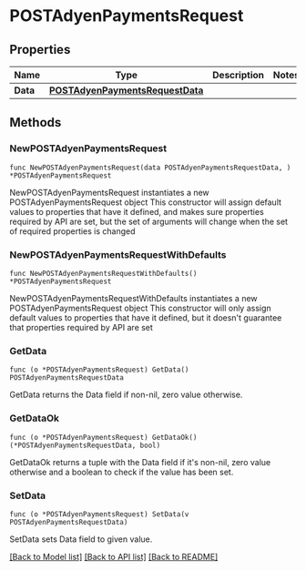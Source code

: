 # POSTAdyenPaymentsRequest

## Properties

Name | Type | Description | Notes
------------ | ------------- | ------------- | -------------
**Data** | [**POSTAdyenPaymentsRequestData**](POSTAdyenPaymentsRequestData.md) |  | 

## Methods

### NewPOSTAdyenPaymentsRequest

`func NewPOSTAdyenPaymentsRequest(data POSTAdyenPaymentsRequestData, ) *POSTAdyenPaymentsRequest`

NewPOSTAdyenPaymentsRequest instantiates a new POSTAdyenPaymentsRequest object
This constructor will assign default values to properties that have it defined,
and makes sure properties required by API are set, but the set of arguments
will change when the set of required properties is changed

### NewPOSTAdyenPaymentsRequestWithDefaults

`func NewPOSTAdyenPaymentsRequestWithDefaults() *POSTAdyenPaymentsRequest`

NewPOSTAdyenPaymentsRequestWithDefaults instantiates a new POSTAdyenPaymentsRequest object
This constructor will only assign default values to properties that have it defined,
but it doesn't guarantee that properties required by API are set

### GetData

`func (o *POSTAdyenPaymentsRequest) GetData() POSTAdyenPaymentsRequestData`

GetData returns the Data field if non-nil, zero value otherwise.

### GetDataOk

`func (o *POSTAdyenPaymentsRequest) GetDataOk() (*POSTAdyenPaymentsRequestData, bool)`

GetDataOk returns a tuple with the Data field if it's non-nil, zero value otherwise
and a boolean to check if the value has been set.

### SetData

`func (o *POSTAdyenPaymentsRequest) SetData(v POSTAdyenPaymentsRequestData)`

SetData sets Data field to given value.



[[Back to Model list]](../README.md#documentation-for-models) [[Back to API list]](../README.md#documentation-for-api-endpoints) [[Back to README]](../README.md)


